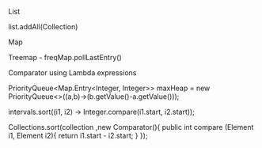 

List

list.addAll(Collection<Datatype>)

Map


Treemap - freqMap.pollLastEntry()


Comparator using Lambda expressions

PriorityQueue<Map.Entry<Integer, Integer>> maxHeap = 
                         new PriorityQueue<>((a,b)->(b.getValue()-a.getValue()));
                         
intervals.sort((i1, i2) -> Integer.compare(i1.start, i2.start));     

Collections.sort(collection<Element> ,new Comparator<Interval>(){
    public int compare (Element i1, Element i2){
        return i1.start - i2.start;
    }
});